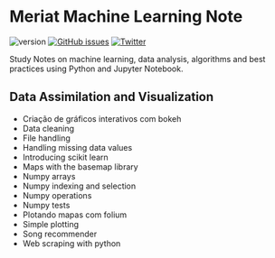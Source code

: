 # Meriat Machine Learning Note

![version](https://img.shields.io/badge/version-v1.0-yellowgreen.svg) [![GitHub issues](https://img.shields.io/github/issues/vitormeriat/meriat-ml-notes.svg)](https://github.com/vitormeriat/meriat-ml-notes/issues) [![Twitter](https://img.shields.io/twitter/url/https/github.com/vitormeriat/meriat-ml-notes.svg?style=social)](https://twitter.com/intent/tweet?text=Wow:&url=%5Bobject%20Object%5D)

Study Notes on machine learning, data analysis, algorithms and best practices using Python and Jupyter Notebook.

## Data Assimilation and Visualization

* Criação de gráficos interativos com bokeh
* Data cleaning
* File handling
* Handling missing data values
* Introducing scikit learn
* Maps with the basemap library
* Numpy arrays
* Numpy indexing and selection
* Numpy operations
* Numpy tests
* Plotando mapas com folium
* Simple plotting
* Song recommender
* Web scraping with python
